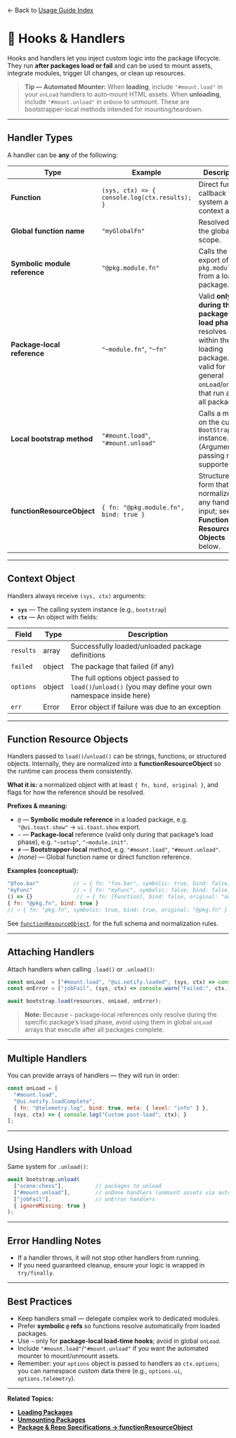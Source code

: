 ← Back to [Usage Guide Index](index.md)

# 🔗 Hooks & Handlers

Hooks and handlers let you inject custom logic into the package lifecycle.
They run **after packages load or fail** and can be used to mount assets, integrate modules, trigger UI changes, or clean up resources.

> **Tip — Automated Mounter:** When **loading**, include `"#mount.load"` in your `onLoad` handlers to auto‑mount HTML assets. When **unloading**, include `"#mount.unload"` in `onDone` to unmount. These are bootstrapper-local methods intended for mounting/teardown.

---

## Handler Types

A handler can be **any** of the following:

| Type                          | Example                                       | Description                                                                                                                                                 |
| ----------------------------- | --------------------------------------------- | ----------------------------------------------------------------------------------------------------------------------------------------------------------- |
| **Function**                  | `(sys, ctx) => { console.log(ctx.results); }` | Direct function callback with system and context args.                                                                                                      |
| **Global function name**      | `"myGlobalFn"`                                | Resolved from the global scope.                                                                                                                             |
| **Symbolic module reference** | `"@pkg.module.fn"`                            | Calls the `fn` export of `pkg.module` from a loaded package.                                                                                                |
| **Package‑local reference**   | `"~module.fn"`, `"~fn"`                       | Valid **only during that package's load phase**; resolves within the loading package. Not valid for general `onLoad`/`onError` that run after all packages. |
| **Local bootstrap method**    | `"#mount.load"`, `"#mount.unload"`            | Calls a method on the current `BootStrap` instance. (Argument passing not supported.)                                                                       |
| **functionResourceObject**    | `{ fn: "@pkg.module.fn", bind: true }`        | Structured form that normalizes any handler input; see **Function Resource Objects** below.                                                                 |

---

## Context Object

Handlers always receive `(sys, ctx)` arguments:

* **`sys`** — The calling system instance (e.g., `bootstrap`)
* **`ctx`** — An object with fields:

| Field     | Type   | Description                                                                                           |
| --------- | ------ | ----------------------------------------------------------------------------------------------------- |
| `results` | array  | Successfully loaded/unloaded package definitions                                                      |
| `failed`  | object | The package that failed (if any)                                                                      |
| `options` | object | The full options object passed to `load()`/`unload()` (you may define your own namespace inside here) |
| `err`     | Error  | Error object if failure was due to an exception                                                       |

---

## Function Resource Objects

Handlers passed to `load()`/`unload()` can be strings, functions, or structured objects. Internally, they are normalized into a **functionResourceObject** so the runtime can process them consistently.

**What it is:** a normalized object with at least `{ fn, bind, original }`, and flags for how the reference should be resolved.

**Prefixes & meaning:**

* `@` — **Symbolic module reference** in a loaded package, e.g. `"@ui.toast.show"` → `ui.toast.show` export.
* `~` — **Package‑local** reference (valid only during that package’s load phase), e.g. `"~setup"`, `"~module.init"`.
* `#` — **Bootstrapper‑local** method, e.g. `"#mount.load"`, `"#mount.unload"`.
* *(none)* — Global function name or direct function reference.

**Examples (conceptual):**

```js
"@foo.bar"           // → { fn: "foo.bar", symbolic: true, bind: false, original: "@foo.bar" }
"myFunc"             // → { fn: "myFunc", symbolic: false, bind: false, original: "myFunc" }
() => {}              // → { fn: [Function], bind: false, original: "anonymous" }
{ fn: "@pkg.fn", bind: true }
// → { fn: "pkg.fn", symbolic: true, bind: true, original: "@pkg.fn" }
```

See [`functionResourceObject`](PACKAGE_SPECIFICATIONS.md#functionresourceobject). for the full schema and normalization rules.

---

## Attaching Handlers

Attach handlers when calling `.load()` or `.unload()`:

```js
const onLoad  = ["#mount.load", "@ui.notify.loaded", (sys, ctx) => console.log("Loaded:", ctx.results)];
const onError = ["jobFail", (sys, ctx) => console.warn("Failed:", ctx.failed)];

await bootstrap.load(resources, onLoad, onError);
```

> **Note:** Because `~` package‑local references only resolve during the specific package’s load phase, avoid using them in global `onLoad` arrays that execute after all packages complete.

---

## Multiple Handlers

You can provide arrays of handlers — they will run in order:

```js
const onLoad = [
  "#mount.load",
  "@ui.notify.loadComplete",
  { fn: "@telemetry.log", bind: true, meta: { level: "info" } },
  (sys, ctx) => { console.log("Custom post-load", ctx); }
];
```

---

## Using Handlers with Unload

Same system for `.unload()`:

```js
await bootstrap.unload(
  ["scene:chess"],          // packages to unload
  ["#mount.unload"],        // onDone handlers (unmount assets via automated mounter)
  ["jobFail"],              // onError handlers
  { ignoreMissing: true }
);
```

---

## Error Handling Notes

* If a handler throws, it will not stop other handlers from running.
* If you need guaranteed cleanup, ensure your logic is wrapped in `try/finally`.

---

## Best Practices

* Keep handlers small — delegate complex work to dedicated modules.
* Prefer **symbolic `@` refs** so functions resolve automatically from loaded packages.
* Use `~` only for **package‑local load‑time hooks**; avoid in global `onLoad`.
* Include `"#mount.load"`/`"#mount.unload"` if you want the automated mounter to mount/unmount assets.
* Remember: your `options` object is passed to handlers as `ctx.options`; you can namespace custom data there (e.g., `options.ui`, `options.telemetry`).

---

**Related Topics:**

* **[Loading Packages](LOADING_PACKAGES.md)**
* **[Unmounting Packages](UNMOUNTING_PACKAGES.md)**
* **[Package & Repo Specifications → functionResourceObject](PACKAGE_SPECIFICATIONS.md#functionresourceobject)**

